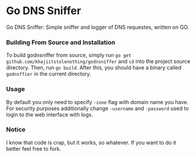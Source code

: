 Go DNS Sniffer
=======

Go DNS Sniffer: Simple sniffer and logger of DNS requestes, written on GO.

### Building From Source and Installation

To build godnsniffer from source, simply run ```go get github.com/khajiitstolenothing/godnsniffer``` and ```cd``` into the project source directory. Then, run ```go build```. After this, you should have a binary called ```godnsffier``` in the current directory.

### Usage

By default you only need to specify ```-zone``` flag with domain name you have. For security purposes additionally change ```-username``` and ```-password``` used to login to the web interface with logs.

### Notice

I know that code is crap, but it works, so whatever. If you want to do it better feel free to fork.

